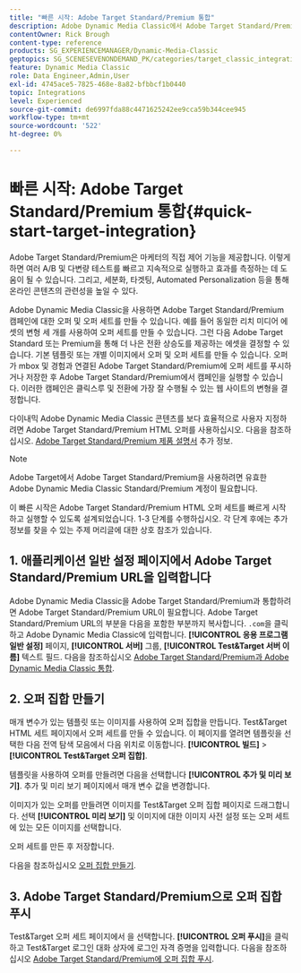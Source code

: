 ```yaml
---
title: "빠른 시작: Adobe Target Standard/Premium 통합"
description: Adobe Dynamic Media Classic에서 Adobe Target Standard/Premium 통합 기술을 빠르게 시작하고 실행하는 데 도움이 되는 Adobe Target Standard/Premium 소개 및 빠른 시작
contentOwner: Rick Brough
content-type: reference
products: SG_EXPERIENCEMANAGER/Dynamic-Media-Classic
geptopics: SG_SCENESEVENONDEMAND_PK/categories/target_classic_integration
feature: Dynamic Media Classic
role: Data Engineer,Admin,User
exl-id: 4745ace5-7825-468e-8a82-bfbbcf1b0440
topic: Integrations
level: Experienced
source-git-commit: de6997fda88c4471625242ee9cca59b344cee945
workflow-type: tm+mt
source-wordcount: '522'
ht-degree: 0%

---
```


# 빠른 시작: Adobe Target Standard/Premium 통합{#quick-start-target-integration}

Adobe Target Standard/Premium은 마케터의 직접 제어 기능을 제공합니다. 이렇게 하면 여러 A/B 및 다변량 테스트를 빠르고 지속적으로 실행하고 효과를 측정하는 데 도움이 될 수 있습니다. 그리고, 세분화, 타겟팅, Automated Personalization 등을 통해 온라인 콘텐츠의 관련성을 높일 수 있다.

Adobe Dynamic Media Classic을 사용하면 Adobe Target Standard/Premium 캠페인에 대한 오퍼 및 오퍼 세트를 만들 수 있습니다. 예를 들어 동일한 리치 미디어 에셋의 변형 세 개를 사용하여 오퍼 세트를 만들 수 있습니다. 그런 다음 Adobe Target Standard 또는 Premium을 통해 더 나은 전환 상승도를 제공하는 에셋을 결정할 수 있습니다. 기본 템플릿 또는 개별 이미지에서 오퍼 및 오퍼 세트를 만들 수 있습니다. 오퍼가 mbox 및 경험과 연결된 Adobe Target Standard/Premium에 오퍼 세트를 푸시하거나 저장한 후 Adobe Target Standard/Premium에서 캠페인을 실행할 수 있습니다. 이러한 캠페인은 클릭스루 및 전환에 가장 잘 수행될 수 있는 웹 사이트의 변형을 결정합니다.

다이내믹 Adobe Dynamic Media Classic 콘텐츠를 보다 효율적으로 사용자 지정하려면 Adobe Target Standard/Premium HTML 오퍼를 사용하십시오. 다음을 참조하십시오. [Adobe Target Standard/Premium 제품 설명서](https://experienceleague.adobe.com/en/docs/target) 추가 정보.

>[!NOTE]
>
>Adobe Target에서 Adobe Target Standard/Premium을 사용하려면 유효한 Adobe Dynamic Media Classic Standard/Premium 계정이 필요합니다.

이 빠른 시작은 Adobe Target Standard/Premium HTML 오퍼 세트를 빠르게 시작하고 실행할 수 있도록 설계되었습니다. 1-3 단계를 수행하십시오. 각 단계 후에는 추가 정보를 찾을 수 있는 주제 머리글에 대한 상호 참조가 있습니다.

## 1. 애플리케이션 일반 설정 페이지에서 Adobe Target Standard/Premium URL을 입력합니다

Adobe Dynamic Media Classic을 Adobe Target Standard/Premium과 통합하려면 Adobe Target Standard/Premium URL이 필요합니다. Adobe Target Standard/Premium URL의 부분을 다음을 포함한 부분까지 복사합니다. `.com`을 클릭하고 Adobe Dynamic Media Classic에 입력합니다. **[!UICONTROL 응용 프로그램 일반 설정]** 페이지, **[!UICONTROL 서버]** 그룹, **[!UICONTROL Test&amp;Target 서버 이름]** 텍스트 필드. 다음을 참조하십시오 [Adobe Target Standard/Premium과 Adobe Dynamic Media Classic 통합](integrating-dmc-with-target.md#integrating-dmc-with-target).

## 2. 오퍼 집합 만들기

매개 변수가 있는 템플릿 또는 이미지를 사용하여 오퍼 집합을 만듭니다. Test&amp;Target HTML 세트 페이지에서 오퍼 세트를 만들 수 있습니다. 이 페이지를 열려면 템플릿을 선택한 다음 전역 탐색 모음에서 다음 위치로 이동합니다. **[!UICONTROL 빌드]** > **[!UICONTROL Test&amp;Target 오퍼 집합]**.

템플릿을 사용하여 오퍼를 만들려면 다음을 선택합니다 **[!UICONTROL 추가 및 미리 보기]**. 추가 및 미리 보기 페이지에서 매개 변수 값을 변경합니다.

이미지가 있는 오퍼를 만들려면 이미지를 Test&amp;Target 오퍼 집합 페이지로 드래그합니다. 선택 **[!UICONTROL 미리 보기]** 및 이미지에 대한 이미지 사전 설정 또는 오퍼 세트에 있는 모든 이미지를 선택합니다.

오퍼 세트를 만든 후 저장합니다.

다음을 참조하십시오 [오퍼 집합 만들기](creating-offer-set.md#creating_an_offer_set).

## 3. Adobe Target Standard/Premium으로 오퍼 집합 푸시

Test&amp;Target 오퍼 세트 페이지에서 을 선택합니다. **[!UICONTROL 오퍼 푸시]**&#x200B;을 클릭하고 Test&amp;Target 로그인 대화 상자에 로그인 자격 증명을 입력합니다. 다음을 참조하십시오 [Adobe Target Standard/Premium에 오퍼 집합 푸시](pushing-offer-sets-target.md#pushing_offer_sets_to_target).
